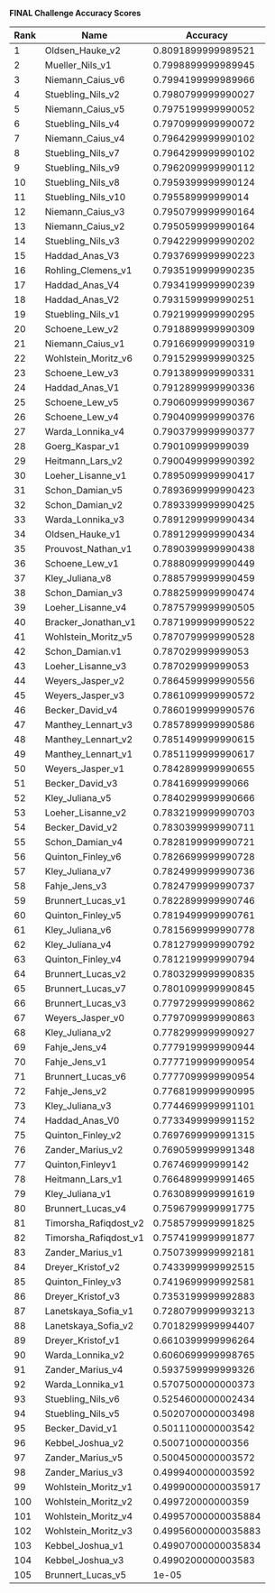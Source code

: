 **FINAL Challenge Accuracy Scores**



|Rank|Name|Accuracy|
|----|-----|---|
|1|Oldsen_Hauke_v2|0.8091899999989521|
|2|Mueller_Nils_v1|0.7998899999989945|
|3|Niemann_Caius_v6|0.7994199999989966|
|4|Stuebling_Nils_v2|0.7980799999990027|
|5|Niemann_Caius_v5|0.7975199999990052|
|6|Stuebling_Nils_v4|0.7970999999990072|
|7|Niemann_Caius_v4|0.7964299999990102|
|8|Stuebling_Nils_v7|0.7964299999990102|
|9|Stuebling_Nils_v9|0.7962099999990112|
|10|Stuebling_Nils_v8|0.7959399999990124|
|11|Stuebling_Nils_v10|0.795589999999014|
|12|Niemann_Caius_v3|0.7950799999990164|
|13|Niemann_Caius_v2|0.7950599999990164|
|14|Stuebling_Nils_v3|0.7942299999990202|
|15|Haddad_Anas_V3|0.7937699999990223|
|16|Rohling_Clemens_v1|0.7935199999990235|
|17|Haddad_Anas_V4|0.7934199999990239|
|18|Haddad_Anas_V2|0.7931599999990251|
|19|Stuebling_Nils_v1|0.7921999999990295|
|20|Schoene_Lew_v2|0.7918899999990309|
|21|Niemann_Caius_v1|0.7916699999990319|
|22|Wohlstein_Moritz_v6|0.7915299999990325|
|23|Schoene_Lew_v3|0.7913899999990331|
|24|Haddad_Anas_V1|0.7912899999990336|
|25|Schoene_Lew_v5|0.7906099999990367|
|26|Schoene_Lew_v4|0.7904099999990376|
|27|Warda_Lonnika_v4|0.7903799999990377|
|28|Goerg_Kaspar_v1|0.790109999999039|
|29|Heitmann_Lars_v2|0.7900499999990392|
|30|Loeher_Lisanne_v1|0.7895099999990417|
|31|Schon_Damian_v5|0.7893699999990423|
|32|Schon_Damian_v2|0.7893399999990425|
|33|Warda_Lonnika_v3|0.7891299999990434|
|34|Oldsen_Hauke_v1|0.7891299999990434|
|35|Prouvost_Nathan_v1|0.7890399999990438|
|36|Schoene_Lew_v1|0.7888099999990449|
|37|Kley_Juliana_v8|0.7885799999990459|
|38|Schon_Damian_v3|0.7882599999990474|
|39|Loeher_Lisanne_v4|0.7875799999990505|
|40|Bracker_Jonathan_v1|0.7871999999990522|
|41|Wohlstein_Moritz_v5|0.7870799999990528|
|42|Schon_Damian.v1|0.787029999999053|
|43|Loeher_Lisanne_v3|0.787029999999053|
|44|Weyers_Jasper_v2|0.7864599999990556|
|45|Weyers_Jasper_v3|0.7861099999990572|
|46|Becker_David_v4|0.7860199999990576|
|47|Manthey_Lennart_v3|0.7857899999990586|
|48|Manthey_Lennart_v2|0.7851499999990615|
|49|Manthey_Lennart_v1|0.7851199999990617|
|50|Weyers_Jasper_v1|0.7842899999990655|
|51|Becker_David_v3|0.784169999999066|
|52|Kley_Juliana_v5|0.7840299999990666|
|53|Loeher_Lisanne_v2|0.7832199999990703|
|54|Becker_David_v2|0.7830399999990711|
|55|Schon_Damian_v4|0.7828199999990721|
|56|Quinton_Finley_v6|0.7826699999990728|
|57|Kley_Juliana_v7|0.7824999999990736|
|58|Fahje_Jens_v3|0.7824799999990737|
|59|Brunnert_Lucas_v1|0.7822899999990746|
|60|Quinton_Finley_v5|0.7819499999990761|
|61|Kley_Juliana_v6|0.7815699999990778|
|62|Kley_Juliana_v4|0.7812799999990792|
|63|Quinton_Finley_v4|0.7812199999990794|
|64|Brunnert_Lucas_v2|0.7803299999990835|
|65|Brunnert_Lucas_v7|0.7801099999990845|
|66|Brunnert_Lucas_v3|0.7797299999990862|
|67|Weyers_Jasper_v0|0.7797099999990863|
|68|Kley_Juliana_v2|0.7782999999990927|
|69|Fahje_Jens_v4|0.7779199999990944|
|70|Fahje_Jens_v1|0.7777199999990954|
|71|Brunnert_Lucas_v6|0.7777099999990954|
|72|Fahje_Jens_v2|0.7768199999990995|
|73|Kley_Juliana_v3|0.7744699999991101|
|74|Haddad_Anas_V0|0.7733499999991152|
|75|Quinton_Finley_v2|0.7697699999991315|
|76|Zander_Marius_v2|0.7690599999991348|
|77|Quinton,Finleyv1|0.767469999999142|
|78|Heitmann_Lars_v1|0.7664899999991465|
|79|Kley_Juliana_v1|0.7630899999991619|
|80|Brunnert_Lucas_v4|0.7596799999991775|
|81|Timorsha_Rafiqdost_v2|0.7585799999991825|
|82|Timorsha_Rafiqdost_v1|0.7574199999991877|
|83|Zander_Marius_v1|0.7507399999992181|
|84|Dreyer_Kristof_v2|0.7433999999992515|
|85|Quinton_Finley_v3|0.7419699999992581|
|86|Dreyer_Kristof_v3|0.7353199999992883|
|87|Lanetskaya_Sofia_v1|0.7280799999993213|
|88|Lanetskaya_Sofia_v2|0.7018299999994407|
|89|Dreyer_Kristof_v1|0.6610399999996264|
|90|Warda_Lonnika_v2|0.6060699999998765|
|91|Zander_Marius_v4|0.5937599999999326|
|92|Warda_Lonnika_v1|0.5707500000000373|
|93|Stuebling_Nils_v6|0.5254600000002434|
|94|Stuebling_Nils_v5|0.5020700000003498|
|95|Becker_David_v1|0.5011100000003542|
|96|Kebbel_Joshua_v2|0.500710000000356|
|97|Zander_Marius_v5|0.5004500000003572|
|98|Zander_Marius_v3|0.4999400000003592|
|99|Wohlstein_Moritz_v1|0.49990000000035917|
|100|Wohlstein_Moritz_v2|0.499720000000359|
|101|Wohlstein_Moritz_v4|0.49957000000035884|
|102|Wohlstein_Moritz_v3|0.49956000000035883|
|103|Kebbel_Joshua_v1|0.49907000000035834|
|104|Kebbel_Joshua_v3|0.4990200000003583|
|105|Brunnert_Lucas_v5|1e-05|

